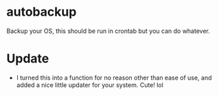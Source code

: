 # autobackup
Backup your OS, this should be run in crontab but you can do whatever.

# Update
- I turned this into a function for no reason other than ease of use, and added a nice little updater for your system. Cute! lol
